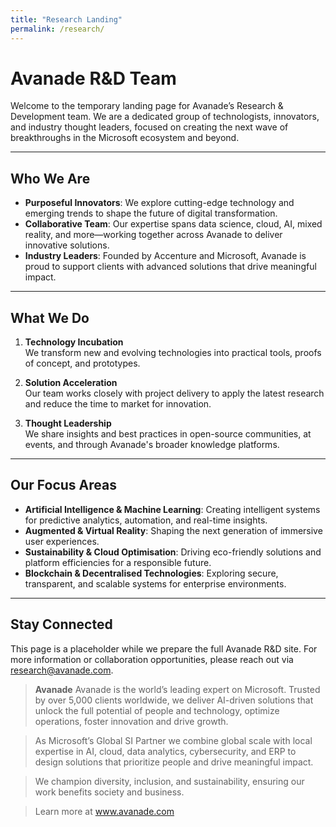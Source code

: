 ```yaml
---
title: "Research Landing"
permalink: /research/
---
```

# Avanade R&D Team

Welcome to the temporary landing page for Avanade’s Research & Development team. We are a dedicated group of technologists, innovators, and industry thought leaders, focused on creating the next wave of breakthroughs in the Microsoft ecosystem and beyond.

---

## Who We Are
- **Purposeful Innovators**: We explore cutting-edge technology and emerging trends to shape the future of digital transformation.
- **Collaborative Team**: Our expertise spans data science, cloud, AI, mixed reality, and more—working together across Avanade to deliver innovative solutions.
- **Industry Leaders**: Founded by Accenture and Microsoft, Avanade is proud to support clients with advanced solutions that drive meaningful impact.

---

## What We Do
1. **Technology Incubation**  
   We transform new and evolving technologies into practical tools, proofs of concept, and prototypes.

2. **Solution Acceleration**  
   Our team works closely with project delivery to apply the latest research and reduce the time to market for innovation.

3. **Thought Leadership**  
   We share insights and best practices in open-source communities, at events, and through Avanade's broader knowledge platforms.

---

## Our Focus Areas
- **Artificial Intelligence & Machine Learning**: Creating intelligent systems for predictive analytics, automation, and real-time insights.
- **Augmented & Virtual Reality**: Shaping the next generation of immersive user experiences.
- **Sustainability & Cloud Optimisation**: Driving eco-friendly solutions and platform efficiencies for a responsible future.
- **Blockchain & Decentralised Technologies**: Exploring secure, transparent, and scalable systems for enterprise environments.

---

## Stay Connected
This page is a placeholder while we prepare the full Avanade R&D site. For more information or collaboration opportunities, please reach out via [research@avanade.com](mailto:research@avanade.com).

> **Avanade**
> Avanade is the world’s leading expert on Microsoft. Trusted by over 5,000 clients worldwide, we deliver AI-driven solutions that unlock the full potential of people and technology, optimize operations, foster innovation and drive growth.

> As Microsoft’s Global SI Partner we combine global scale with local expertise in AI, cloud, data analytics, cybersecurity, and ERP to design solutions that prioritize people and drive meaningful impact.

> We champion diversity, inclusion, and sustainability, ensuring our work benefits society and business.

> Learn more at www.avanade.com
